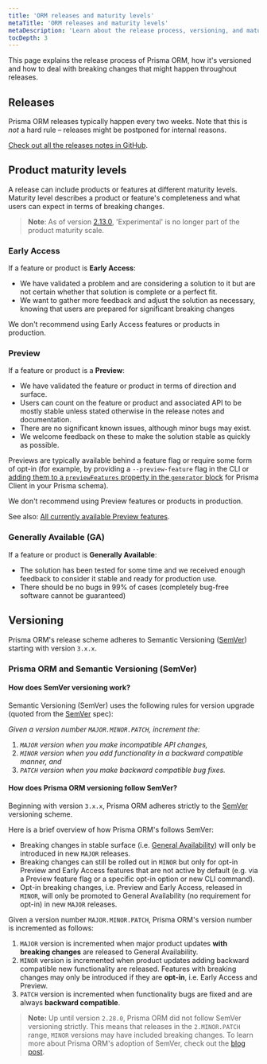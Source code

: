 ```yaml
---
title: 'ORM releases and maturity levels'
metaTitle: 'ORM releases and maturity levels'
metaDescription: 'Learn about the release process, versioning, and maturity of Prisma ORM components and how to deal with breaking changes that might happen throughout releases.'
tocDepth: 3
---
```


This page explains the release process of Prisma ORM, how it's versioned and how to deal with breaking changes that might happen throughout releases.

## Releases

Prisma ORM releases typically happen every two weeks. Note that this is _not_ a hard rule – releases might be postponed for internal reasons.

[Check out all the releases notes in GitHub](https://github.com/prisma/prisma/releases).

## Product maturity levels

A release can include products or features at different maturity levels. Maturity level describes a product or feature's completeness and what users can expect in terms of breaking changes.

> **Note**: As of version [2.13.0](https://github.com/prisma/prisma/releases/2.13.0), 'Experimental' is no longer part of the product maturity scale.

### Early Access

If a feature or product is **Early Access**:

- We have validated a problem and are considering a solution to it but are not certain whether that solution is complete or a perfect fit.
- We want to gather more feedback and adjust the solution as necessary, knowing that users are prepared for significant breaking changes

We don't recommend using Early Access features or products in production.

### Preview

If a feature or product is a **Preview**:

- We have validated the feature or product in terms of direction and surface.
- Users can count on the feature or product and associated API to be mostly stable unless stated otherwise in the release notes and documentation.
- There are no significant known issues, although minor bugs may exist.
- We welcome feedback on these to make the solution stable as quickly as possible.

Previews are typically available behind a feature flag or require some form of opt-in (for example, by providing a `--preview-feature` flag in the CLI or [adding them to a `previewFeatures` property in the `generator` block](/orm/reference/preview-features/cli-preview-features) for Prisma Client in your Prisma schema).

We don't recommend using Preview features or products in production.

See also: [All currently available Preview features](/orm/reference/preview-features).

### Generally Available (GA)

If a feature or product is **Generally Available**:

- The solution has been tested for some time and we received enough feedback to consider it stable and ready for production use.
- There should be no bugs in 99% of cases (completely bug-free software cannot be guaranteed)

## Versioning

Prisma ORM's release scheme adheres to Semantic Versioning ([SemVer](https://semver.org/)) starting with version `3.x.x`.

### Prisma ORM and Semantic Versioning (SemVer)

#### How does SemVer versioning work?

Semantic Versioning (SemVer) uses the following rules for version upgrade (quoted from the [SemVer](https://semver.org/) spec):

_Given a version number `MAJOR.MINOR.PATCH`, increment the:_

1. _`MAJOR` version when you make incompatible API changes,_
1. _`MINOR` version when you add functionality in a backward compatible manner, and_
1. _`PATCH` version when you make backward compatible bug fixes._

#### How does Prisma ORM versioning follow SemVer?

Beginning with version `3.x.x`, Prisma ORM adheres strictly to the [SemVer](https://semver.org/) versioning scheme.

Here is a brief overview of how Prisma ORM's follows SemVer:

- Breaking changes in stable surface (i.e. [General Availability](#generally-available-ga)) will only be introduced in new `MAJOR` releases.
- Breaking changes can still be rolled out in `MINOR` but only for opt-in Preview and Early Access features that are not active by default (e.g. via a Preview feature flag or a specific opt-in option or new CLI command).
- Opt-in breaking changes, i.e. Preview and Early Access, released in `MINOR`, will only be promoted to General Availability (no requirement for opt-in) in new `MAJOR` releases.

Given a version number `MAJOR.MINOR.PATCH`, Prisma ORM's version number is incremented as follows:

1. `MAJOR` version is incremented when major product updates **with breaking changes** are released to General Availability.
1. `MINOR` version is incremented when product updates adding backward compatible new functionality are released. Features with breaking changes may only be introduced if they are **opt-in**, i.e. Early Access and Preview.
1. `PATCH` version is incremented when functionality bugs are fixed and are always **backward compatible**.

> **Note:** Up until version `2.28.0`, Prisma ORM did not follow SemVer versioning strictly. This means that releases in the `2.MINOR.PATCH` range, `MINOR` versions may have included breaking changes. To learn more about Prisma ORM's adoption of SemVer, check out the [blog post](https://www.prisma.io/blog/prisma-adopts-semver-strictly).